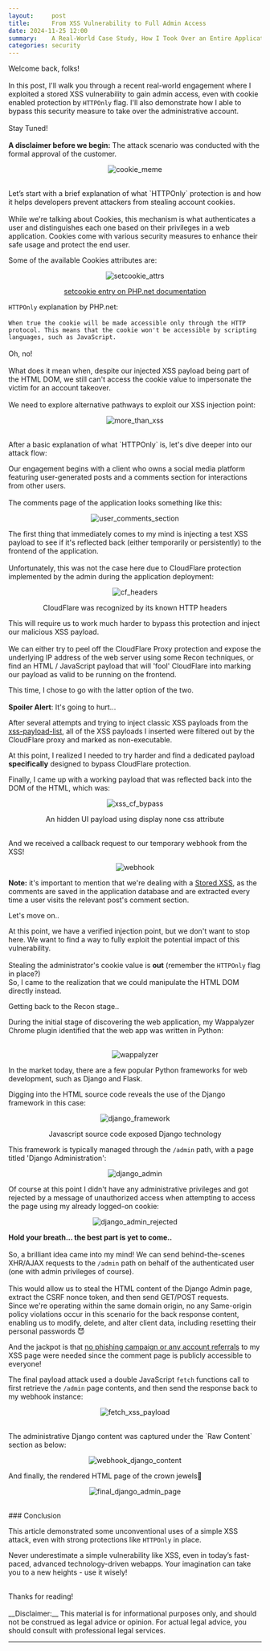 ```yaml
---
layout:     post
title:      From XSS Vulnerability to Full Admin Access
date: 2024-11-25 12:00
summary:    A Real-World Case Study, How I Took Over an Entire Application Using a Classic XSS Vulnerability.
categories: security
---
```


Welcome back, folks!
<br /><br />
In this post, I'll walk you through a recent real-world engagement where I exploited a stored XSS vulnerability to gain admin access, even with cookie enabled 
protection by `HTTPOnly` flag. I'll also demonstrate how I able to bypass this security measure to take over the administrative account.
<br /><br />
Stay Tuned!
<br /><br />
__A disclaimer before we begin:__ The attack scenario was conducted with the formal approval of the customer.

<p align="center">
  <img src="{{ site.url }}/images/cookie_meme.jfif" alt="cookie_meme" />
</p>
<br />
Let’s start with a brief explanation of what `HTTPOnly` protection is and how it helps developers prevent attackers from stealing account cookies.
<br /><br />
While we're talking about Cookies, this mechanism is what authenticates a user and distinguishes each one based on their privileges in a web application. Cookies come with various security measures to enhance their safe usage and protect the end user.

Some of the available Cookies attributes are:

<p align="center">
  <img src="{{ site.url }}/images/setcookie_attrs.png" alt="setcookie_attrs" />
</p>
<p align="center"><a href="https://www.php.net/manual/en/function.setcookie.php">setcookie entry on PHP.net documentation</a></p>

`HTTPOnly` explanation by PHP.net:
<br /><br />
`When true the cookie will be made accessible only through the HTTP protocol. This means that the cookie won't be accessible by scripting languages, such as JavaScript.`
<br /><br />
Oh, no!
<br /><br />
What does it mean when, despite our injected XSS payload being part of the HTML DOM, we still can't access the cookie value to impersonate the victim for an account takeover.
<br /><br />
We need to explore alternative pathways to exploit our XSS injection point:

<p align="center">
  <img src="{{ site.url }}/images/more_than_xss.jpg" alt="more_than_xss" />
</p>
<br />
After a basic explanation of what `HTTPOnly` is, let's dive deeper into our attack flow:

Our engagement begins with a client who owns a social media platform featuring user-generated posts and a comments section for interactions from other users.
<br /><br />
The comments page of the application looks something like this:

<p align="center">
  <img src="{{ site.url }}/images/user_comments_section.png" alt="user_comments_section" />
</p>

The first thing that immediately comes to my mind is injecting a test XSS payload to see if it's reflected back (either temporarily or persistently) to the frontend of the application.
<br /><br />
Unfortunately, this was not the case here due to CloudFlare protection implemented by the admin during the application deployment:

<p align="center">
  <img src="{{ site.url }}/images/cf_headers.PNG" alt="cf_headers" />
</p>
<p align="center">CloudFlare was recognized by its known HTTP headers</p>

This will require us to work much harder to bypass this protection and inject our malicious XSS payload.
<br /><br />
We can either try to peel off the CloudFlare Proxy protection and expose the underlying IP address of the web server using some Recon techniques, or find an HTML / JavaScript payload that will 'fool' CloudFlare into marking our payload as valid to be running on the frontend.

This time, I chose to go with the latter option of the two.
<br /><br />
__Spoiler Alert__: It's going to hurt...

After several attempts and trying to inject classic XSS payloads from the <a href="https://github.com/Proviesec/xss-payload-list">xss-payload-list</a>, all of the XSS payloads I inserted were filtered out by the CloudFlare proxy and marked as non-executable.

At this point, I realized I needed to try harder and find a dedicated payload __specifically__ designed to bypass CloudFlare protection.

Finally, I came up with a working payload that was reflected back into the DOM of the HTML, which was:

<p align="center">
  <img src="{{ site.url }}/images/xss_cf_bypass.PNG" alt="xss_cf_bypass" />
</p>
<p align="center">An hidden UI payload using display none css attribute</p>
<br />
And we received a callback request to our temporary webhook from the XSS!

<p align="center">
  <img src="{{ site.url }}/images/webhook.png" alt="webhook" />
</p>

__Note:__ it's important to mention that we're dealing with a <ins>Stored XSS</ins>, as the comments are saved in the application database and are extracted every time a user visits the relevant post's comment section.

Let's move on..

At this point, we have a verified injection point, but we don't want to stop here. We want to find a way to fully exploit the potential impact of this vulnerability.
<br /><br />
Stealing the administrator's cookie value is __out__ (remember the `HTTPOnly` flag in place?)
<br />
So, I came to the realization that we could manipulate the HTML DOM directly instead.

Getting back to the Recon stage..

During the initial stage of discovering the web application, my Wappalyzer Chrome plugin identified that the web app was written in Python:
<br /><br />
<p align="center">
  <img src="{{ site.url }}/images/wappalyzer.PNG" alt="wappalyzer" />
</p>

In the market today, there are a few popular Python frameworks for web development, such as Django and Flask.

Digging into the HTML source code reveals the use of the Django framework in this case:

<p align="center">
  <img src="{{ site.url }}/images/django_framework.png" alt="django_framework" />
</p>
<p align="center">Javascript source code exposed Django technology</p>

This framework is typically managed through the `/admin` path, with a page titled 'Django Administration':

<p align="center">
  <img src="{{ site.url }}/images/django_admin.png" alt="django_admin" />
</p>

Of course at this point I didn't have any administrative privileges and got rejected by a message of unauthorized access when attempting to access the page using my already logged-on cookie:

<p align="center">
  <img src="{{ site.url }}/images/django_admin_rejected.png" alt="django_admin_rejected" />
</p>

__Hold your breath... the best part is yet to come..__
<br /><br />
So, a brilliant idea came into my mind! We can send behind-the-scenes XHR/AJAX requests to the `/admin` path on behalf of the authenticated user (one with admin privileges of course).
<br /><br />
This would allow us to steal the HTML content of the Django Admin page, extract the CSRF nonce token, and then send GET/POST requests.
<br />
Since we're operating within the same domain origin, no any Same-origin policy violations occur in this scenario for the back response content, enabling us to modify, delete, and alter client data, including resetting their personal passwords 😈

And the jackpot is that <ins>no phishing campaign or any account referrals</ins> to my XSS page were needed since the comment page is publicly accessible to everyone!

The final payload attack used a double JavaScript `fetch` functions call to first retrieve the `/admin` page contents, and then send the response back to my webhook instance:

<p align="center">
  <img src="{{ site.url }}/images/fetch_xss_payload.jfif" alt="fetch_xss_payload" />
</p>
<br />
The administrative Django content was captured under the `Raw Content` section as below:

<p align="center">
  <img src="{{ site.url }}/images/webhook_django_content.png" alt="webhook_django_content" />
</p>

And finally, the rendered HTML page of the crown jewels🥳

<p align="center">
  <img src="{{ site.url }}/images/final_django_admin_page.png" alt="final_django_admin_page" />
</p>
<br />
### Conclusion

This article demonstrated some unconventional uses of a simple XSS attack, even with strong protections like `HTTPOnly` in place.

Never underestimate a simple vulnerability like XSS, even in today’s fast-paced, advanced technology-driven webapps. Your imagination can take you to a new heights - use it wisely!

<br />
Thanks for reading!
<br /><br />
__Disclaimer:__ This material is for informational purposes only, and should not be construed as legal advice or opinion. For actual legal advice, you should consult with professional legal services.

---

[^1]: [PlantUML Online Editor](https://www.plantuml.com/)
[^2]: [Online PHP Unserializer](https://www.unserialize.com/)
